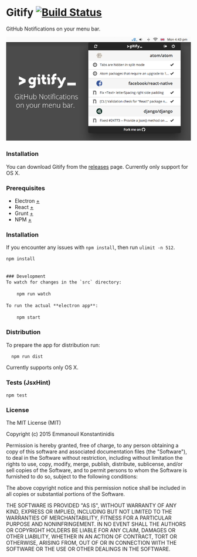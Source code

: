 Gitify [![Build Status](https://travis-ci.org/ekonstantinidis/gitify.svg?branch=master)](https://travis-ci.org/ekonstantinidis/gitify)
==========
GitHub Notifications on your menu bar.

![Gitify](images/press.png)

### Installation
You can download Gitify from the [releases](https://github.com/ekonstantinidis/gitify/releases) page. Currently only support for OS X.

### Prerequisites

 - Electron [+](http://electron.atom.io/)
 - React [+](https://facebook.github.io/react/)
 - Grunt [+](http://gruntjs.com/)
 - NPM [+](https://www.npmjs.com/)


### Installation
If you encounter any issues with `npm install`, then run `ulimit -n 512`.

    npm install


    ### Development
    To watch for changes in the `src` directory:

        npm run watch

    To run the actual **electron app**:

        npm start


### Distribution
To prepare the app for distribution run:

      npm run dist

Currently supports only OS X.


### Tests (JsxHint)

    npm test


### License

The MIT License (MIT)

Copyright (c) 2015 Emmanouil Konstantinidis

Permission is hereby granted, free of charge, to any person obtaining a copy
of this software and associated documentation files (the "Software"), to deal
in the Software without restriction, including without limitation the rights
to use, copy, modify, merge, publish, distribute, sublicense, and/or sell
copies of the Software, and to permit persons to whom the Software is
furnished to do so, subject to the following conditions:

The above copyright notice and this permission notice shall be included in all
copies or substantial portions of the Software.

THE SOFTWARE IS PROVIDED "AS IS", WITHOUT WARRANTY OF ANY KIND, EXPRESS OR
IMPLIED, INCLUDING BUT NOT LIMITED TO THE WARRANTIES OF MERCHANTABILITY,
FITNESS FOR A PARTICULAR PURPOSE AND NONINFRINGEMENT. IN NO EVENT SHALL THE
AUTHORS OR COPYRIGHT HOLDERS BE LIABLE FOR ANY CLAIM, DAMAGES OR OTHER
LIABILITY, WHETHER IN AN ACTION OF CONTRACT, TORT OR OTHERWISE, ARISING FROM,
OUT OF OR IN CONNECTION WITH THE SOFTWARE OR THE USE OR OTHER DEALINGS IN THE
SOFTWARE.
